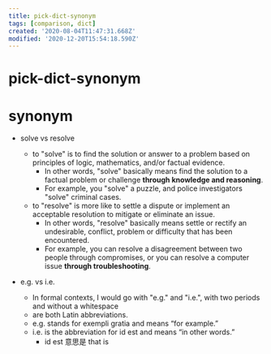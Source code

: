 ```yaml
---
title: pick-dict-synonym
tags: [comparison, dict]
created: '2020-08-04T11:47:31.668Z'
modified: '2020-12-20T15:54:18.590Z'
---
```


# pick-dict-synonym

# synonym

- solve vs resolve
  - to "solve" is to find the solution or answer to a problem based on principles of logic, mathematics, and/or factual evidence.
    - In other words, "solve" basically means find the solution to a factual problem or challenge **through knowledge and reasoning**.
    - For example, you "solve" a puzzle, and police investigators "solve" criminal cases. 
  - to "resolve" is more like to settle a dispute or implement an acceptable resolution to mitigate or eliminate an issue. 
    - In other words, "resolve" basically means settle or rectify an undesirable, conflict, problem or difficulty that has been encountered. 
    - For example, you can resolve a disagreement between two people through compromises, or you can resolve a computer issue **through troubleshooting**.

- e.g. vs i.e.
  - In formal contexts, I would go with "e.g." and "i.e.", with two periods and without a whitespace
  - are both Latin abbreviations.
  - e.g. stands for exempli gratia and means “for example.” 
  - i.e. is the abbreviation for id est and means “in other words.”
    - id est 意思是 that is

